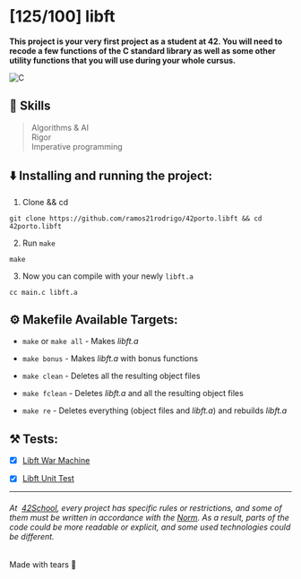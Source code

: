 
# [125/100] libft
__This project is your very first project as a student at 42. You will need to recode a few functions of the C standard library as well as some other utility functions that you will use during your whole cursus.__    

![C](https://img.shields.io/badge/-C-A8B9CC?logo=C&logoColor=fff&style=flat")

## 🌟 Skills
> Algorithms & AI    
> Rigor    
> Imperative programming

## ⬇️ Installing and running the project:
1. Clone && cd

```
git clone https://github.com/ramos21rodrigo/42porto.libft && cd 42porto.libft
```
2. Run `make`
```
make
```

3. Now you can compile with your newly `libft.a`

```
cc main.c libft.a
```


## ⚙️ Makefile Available Targets:
- `make` or `make all` - Makes _libft.a_

- `make bonus` - Makes _libft.a_ with bonus functions

- `make clean` - Deletes all the resulting object files

- `make fclean` - Deletes _libft.a_ and all the resulting object files

- `make re` - Deletes everything (object files and _libft.a_) and rebuilds _libft.a_

  

## ⚒️ Tests:

- [x] [Libft War Machine](https://github.com/y3ll0w42/libft-war-machine)

- [x] [Libft Unit Test](https://github.com/alelievr/libft-unit-test)

  
___
###### At  [42School](https://en.wikipedia.org/wiki/42_(school)), every project has specific rules or restrictions, and some of them must be written in accordance with the [Norm](https://github.com/42School/norminette). As a result, parts of the code could be more readable or explicit, and some used technologies could be different.
Made with tears 🥲

